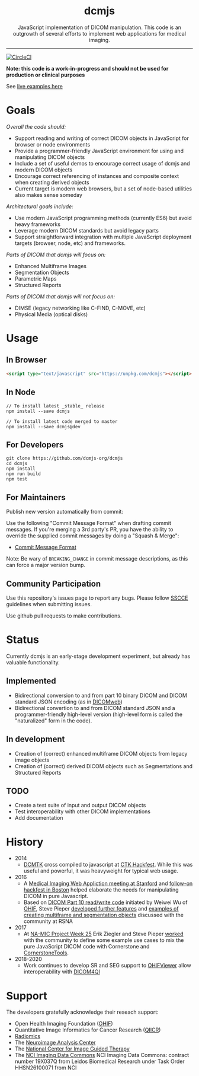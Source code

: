 <div align="center">
  <h1>dcmjs</h1>
  <p>JavaScript implementation of DICOM manipulation. This code is an outgrowth of several efforts to implement web applications for medical imaging.</p>
</div>

<hr />

[![CircleCI](https://circleci.com/gh/dcmjs-org/dcmjs.svg?style=svg)](https://circleci.com/gh/dcmjs-org/dcmjs)

**Note: this code is a work-in-progress and should not be used for production or clinical purposes**

See [live examples here](https://dcmjs.netlify.com/)

# Goals

_Overall the code should:_

- Support reading and writing of correct DICOM objects in JavaScript for browser or node environments
- Provide a programmer-friendly JavaScript environment for using and manipulating DICOM objects
- Include a set of useful demos to encourage correct usage of dcmjs and modern DICOM objects
- Encourage correct referencing of instances and composite context when creating derived objects
- Current target is modern web browsers, but a set of node-based utilities also makes sense someday

_Architectural goals include:_

- Use modern JavaScript programming methods (currently ES6) but avoid heavy frameworks
- Leverage modern DICOM standards but avoid legacy parts
- Support straightforward integration with multiple JavaScript deployment targets (browser, node, etc) and frameworks.

_Parts of DICOM that dcmjs will focus on:_

- Enhanced Multiframe Images
- Segmentation Objects
- Parametric Maps
- Structured Reports

_Parts of DICOM that dcmjs *will not* focus on:_

- DIMSE (legacy networking like C-FIND, C-MOVE, etc)
- Physical Media (optical disks)

# Usage

## In Browser

```html
<script type="text/javascript" src="https://unpkg.com/dcmjs"></script>
```

## In Node

```None
// To install latest _stable_ release
npm install --save dcmjs

// To install latest code merged to master
npm install --save dcmjs@dev
```

## For Developers

```None
git clone https://github.com/dcmjs-org/dcmjs
cd dcmjs
npm install
npm run build
npm test
```

## For Maintainers

Publish new version automatically from commit:

Use the following "Commit Message Format" when drafting commit messages. If you're merging a 3rd party's PR, you have the ability to override the supplied commit messages by doing a "Squash & Merge":

- [Commit Message Format](https://semantic-release.gitbook.io/semantic-release/#commit-message-format)

Note: Be wary of `BREAKING_CHANGE` in commit message descriptions, as this can force a major version bump.

## Community Participation

Use this repository's issues page to report any bugs. Please follow [SSCCE](http://sscce.org/) guidelines when submitting issues.

Use github pull requests to make contributions.

# Status

Currently dcmjs is an early-stage development experiment, but already has valuable functionality.

## Implemented

- Bidirectional conversion to and from part 10 binary DICOM and DICOM standard JSON encoding (as in [DICOMweb](http://dicomweb.org))
- Bidirectional convertion to and from DICOM standard JSON and a programmer-friendly high-level version (high-level form is called the "naturalized" form in the code).

## In development

- Creation of (correct) enhanced multiframe DICOM objects from legacy image objects
- Creation of (correct) derived DICOM objects such as Segmentations and Structured Reports

## TODO

- Create a test suite of input and output DICOM objects
- Test interoperability with other DICOM implementations
- Add documentation

# History

- 2014
  - [DCMTK](dcmtk.org) cross compiled to javascript at [CTK Hackfest](http://www.commontk.org/index.php/CTK-Hackfest-May-2014). While this was useful and powerful, it was heavyweight for typical web usage.
- 2016
  - A [Medical Imaging Web Appliction meeting at Stanford](http://qiicr.org/web/outreach/Medical-Imaging-Web-Apps/) and [follow-on hackfest in Boston](http://qiicr.org/web/outreach/MIWS-hackfest/) helped elaborate the needs for manipulating DICOM in pure Javascript.
  - Based on [DICOM Part 10 read/write code](https://github.com/OHIF/dicom-dimse) initiated by Weiwei Wu of [OHIF](http://ohif.org), Steve Pieper [developed further features](https://github.com/pieper/sites/tree/gh-pages/dcmio) and [examples of creating multiframe and segmentation objects](https://github.com/pieper/sites/tree/gh-pages/DICOMzero) discussed with the community at RSNA
- 2017
  - At [NA-MIC Project Week 25](https://na-mic.org/wiki/Project_Week_25) Erik Ziegler and Steve Pieper [worked](https://na-mic.org/wiki/Project_Week_25/DICOM_Segmentation_Support_for_Cornerstone_and_OHIF_Viewer)
    with the community to define some example use cases to mix the pure JavaScript DICOM code with Cornerstone and [CornerstoneTools](https://github.com/chafey/cornerstoneTools).
- 2018-2020
  - Work continues to develop SR and SEG support to [OHIFViewer](http://ohif.org) allow interoperability with [DICOM4QI](https://legacy.gitbook.com/book/qiicr/dicom4qi/details)

# Support

The developers gratefully acknowledge their reseach support:

- Open Health Imaging Foundation ([OHIF](http://ohif.org))
- Quantitative Image Informatics for Cancer Research ([QIICR](http://qiicr.org))
- [Radiomics](http://radiomics.io)
- The [Neuroimage Analysis Center](http://nac.spl.harvard.edu)
- The [National Center for Image Guided Therapy](http://ncigt.org)
- The [NCI Imaging Data Commons](https://imagingdatacommons.github.io/) NCI Imaging Data Commons: contract number 19X037Q from Leidos Biomedical Research under Task Order HHSN26100071 from NCI
